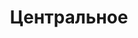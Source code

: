 --- 
title: "Центральное" 
site: "http://www.centralnoe.in.ua" 
town: "Евпатория" 
tel: ["+7 978 714 87 97, +7 978 714 87 67, +38 06569 2-49-40, +38 099 008 85 69, +38 098 218 88 48"] 
address: "Россия, АР Крым, Евпатория, Интернациональная 95" 
mail: "" 
--- 